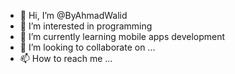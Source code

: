 - 👋 Hi, I’m @ByAhmadWalid
- 👀 I’m interested in programming
- 🌱 I’m currently learning mobile apps development
- 💞️ I’m looking to collaborate on ...
- 📫 How to reach me ...

<!---
ByAhmadWalid/ByAhmadWalid is a ✨ special ✨ repository because its `README.md` (this file) appears on your GitHub profile.
You can click the Preview link to take a look at your changes.
--->
